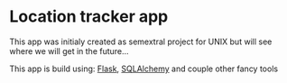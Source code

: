 # Location tracker app

This app was initialy created as semextral project for UNIX but will see where we will get in the future...


This app is build using: [Flask](https://flask.palletsprojects.com/en/2.0.x/), [SQLAlchemy](https://www.sqlalchemy.org/) and couple other fancy tools
